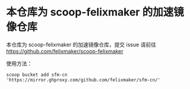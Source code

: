 # 本仓库为 scoop-felixmaker 的加速镜像仓库

本仓库为 scoop-felixmaker 的加速镜像仓库，提交 issue 请前往 https://github.com/felixmaker/scoop-felixmaker

使用方法：

```
scoop bucket add sfm-cn 'https://mirror.ghproxy.com/github.com/felixmaker/sfm-cn/'
```
